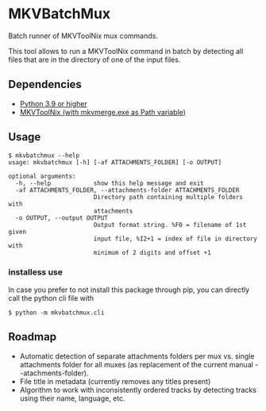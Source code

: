 # MKVBatchMux
Batch runner of MKVToolNix mux commands.

This tool allows to run a MKVToolNix command in batch by detecting all files that are in the directory of one of the input files.

## Dependencies
-  [Python 3.9 or higher](https://www.python.org/downloads/)
-  [MKVToolNix (with mkvmerge.exe as Path variable)](https://www.fosshub.com/MKVToolNix.html)

## Usage
```console
$ mkvbatchmux --help
usage: mkvbatchmux [-h] [-af ATTACHMENTS_FOLDER] [-o OUTPUT]

optional arguments:
  -h, --help            show this help message and exit
  -af ATTACHMENTS_FOLDER, --attachments-folder ATTACHMENTS_FOLDER
                        Directory path containing multiple folders with
                        attachments
  -o OUTPUT, --output OUTPUT
                        Output format string. %F0 = filename of 1st given
                        input file, %I2+1 = index of file in directory with
                        minimum of 2 digits and offset +1
```

### installess use
In case you prefer to not install this package through pip, you can directly call the python cli file with
```console
$ python -m mkvbatchmux.cli
```

## Roadmap
- Automatic detection of separate attachments folders per mux vs. single attachments folder for all muxes (as replacement of the  current manual --atachments-folder).
- File title in metadata (currently removes any titles present)
- Algorithm to work with inconsistently ordered tracks by detecting tracks using their name, language, etc.
